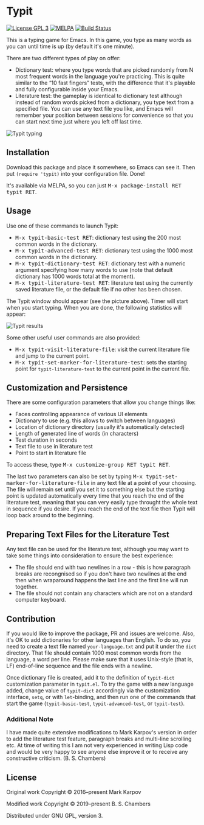 # Typit

[![License GPL 3](https://img.shields.io/badge/license-GPL_3-green.svg)](http://www.gnu.org/licenses/gpl-3.0.txt)
[![MELPA](https://melpa.org/packages/typit-badge.svg)](https://melpa.org/#/typit)
[![Build Status](https://travis-ci.org/mrkkrp/typit.svg?branch=master)](https://travis-ci.org/mrkkrp/typit)

This is a typing game for Emacs. In this game, you type as many words as you can
until time is up (by default it's one minute).

There are two different types of play on offer:

* Dictionary test: where you type words that are picked randomly from N most
  frequent words in the language you're practicing. This is quite similar to the
  “10 fast fingers” tests, with the difference that it's playable and fully
  configurable inside your Emacs.
* Literature test: the gameplay is identical to dictionary test although instead
  of random words picked from a dictionary, you type text from a specified
  file. You can use any text file you like, and Emacs will remember your
  position between sessions for convenience so that you can start next time just
  where you left off last time.

![Typit typing](https://raw.githubusercontent.com/mrkkrp/typit/gh-pages/typit-typing.png)

## Installation

Download this package and place it somewhere, so Emacs can see it. Then put
`(require 'typit)` into your configuration file. Done!

It's available via MELPA, so you can just <kbd>M-x package-install RET typit
RET</kbd>.

## Usage

Use one of these commands to launch Typit:

* <kbd>M-x typit-basic-test RET</kbd>: dictionary test using the 200 most common
  words in the dictionary.
* <kbd>M-x typit-advanced-test RET</kbd>: dictionary test using the 1000 most
  common words in the dictionary.
* <kbd>M-x typit-dictionary-test RET</kbd>: dictionary test with a numeric
  argument specifying how many words to use (note that default dictionary has
  1000 words total at the moment).
* <kbd>M-x typit-literature-test RET</kbd>: literature test using the currently
  saved literature file, or the default file if no other has been chosen.

The Typit window should appear (see the picture above). Timer will start when
you start typing. When you are done, the following statistics will appear:

![Typit results](https://raw.githubusercontent.com/mrkkrp/typit/gh-pages/typit-results.png)

Some other useful user commands are also provided:

* <kbd>M-x typit-visit-literature-file</kbd>: visit the current literature file
  and jump to the current point.
* <kbd>M-x typit-set-marker-for-literature-test</kbd>: sets the starting point
  for `typit-literature-test` to the current point in the current file.

## Customization and Persistence

There are some configuration parameters that allow you change things like:

* Faces controlling appearance of various UI elements
* Dictionary to use (e.g. this allows to switch between languages)
* Location of dictionary directory (usually it's automatically detected)
* Length of generated line of words (in characters)
* Test duration in seconds
* Text file to use in literature test
* Point to start in literature file

To access these, type <kbd>M-x customize-group RET typit RET</kbd>.

The last two parameters can also be set by typing <kbd>M-x
typit-set-marker-for-literature-file</kbd> in any text file at a point of your
choosing. The file will remain set until you set it to something else but the
starting point is updated automatically every time that you reach the end of the
literature test, meaning that you can very easily type throught the whole text
in sequence if you desire. If you reach the end of the text file then Typit will
loop back around to the beginning.

## Preparing Text Files for the Literature Test

Any text file can be used for the literature test, although you may want to take
some things into consideration to ensure the best experience:

* The file should end with two newlines in a row - this is how paragraph breaks
  are recongnised so if you don't have two newlines at the end then when
  wraparound happens the last line and the first line will run together.
* The file should not contain any characters which are not on a standard
  computer keyboard.

## Contribution

If you would like to improve the package, PR and issues are welcome. Also,
it's OK to add dictionaries for other languages than English. To do so, you
need to create a text file named `your-language.txt` and put it under the
`dict` directory. That file should contain 1000 most common words from the
language, a word per line. Please make sure that it uses Unix-style (that
is, LF) end-of-line sequence and the file ends with a newline.

Once dictionary file is created, add it to the definition of `typit-dict`
customization parameter in `typit.el`. To try the game with a new language
added, change value of `typit-dict` accordingly via the customization
interface, `setq`, or with `let`-binding, and then run one of the commands
that start the game (`typit-basic-test`, `typit-advanced-test`, or
`typit-test`).

### Additional Note
I have made quite extensive modifications to Mark Karpov's version in order to
add the literature test feature, paragraph breaks and multi-line scrolling
etc. At time of writing this I am not very experienced in writing Lisp code and
would be very happy to see anyone else improve it or to receive any constructive
criticism. (B. S. Chambers)

## License

Original work Copyright © 2016–present Mark Karpov

Modified work Copyright © 2019–present B. S. Chambers

Distributed under GNU GPL, version 3.
